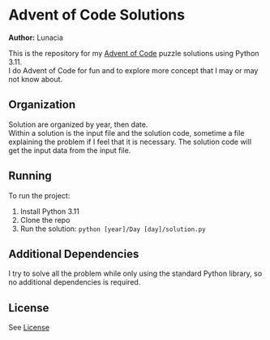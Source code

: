 # Advent of Code Solutions
**Author:** Lunacia

This is the repository for my [Advent of Code](https://adventofcode.com/) puzzle solutions using Python 3.11.  
I do Advent of Code for fun and to explore more concept that I may or may not know about.  

## Organization

Solution are organized by year, then date.  
Within a solution is the input file and the solution code, sometime a file explaining the problem if I feel that it is necessary.
The solution code will get the input data from the input file.  

## Running
To run the project:

1. Install Python 3.11
2. Clone the repo
3. Run the solution: `python [year]/Day [day]/solution.py`

## Additional Dependencies

I try to solve all the problem while only using the standard Python library, so no additional dependencies is required.  

## License

See [License](LICENSE)
